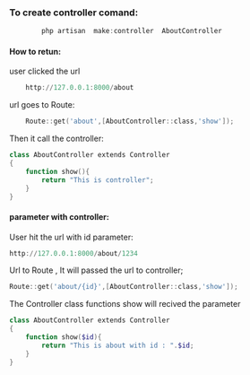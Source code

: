 ### To create controller comand:
```powershell
        php artisan  make:controller  AboutController
```

#### How to retun:
user clicked the url
```powershell
    http://127.0.0.1:8000/about
```
url goes to Route:
```powershell
    Route::get('about',[AboutController::class,'show']);
```
Then it call the controller:
```powershell
class AboutController extends Controller
{
    function show(){
        return "This is controller";
    }
}

```

#### parameter with controller:
User hit the url with id parameter:
```powershell
http://127.0.0.1:8000/about/1234
```

Url to Route , It will passed the url to controller;

```powershell
Route::get('about/{id}',[AboutController::class,'show']);
```
The Controller class functions show will recived the parameter

```powershell
class AboutController extends Controller
{
    function show($id){
        return "This is about with id : ".$id;
    }
}

```

